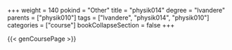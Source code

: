 +++
weight = 140
pokind = "Other"
title = "physik014"
degree = "lvandere"
parents = ["physik010"]
tags = ["lvandere", "physik014", "physik010"]
categories = ["course"]
bookCollapseSection = false
+++

{{< genCoursePage >}}
